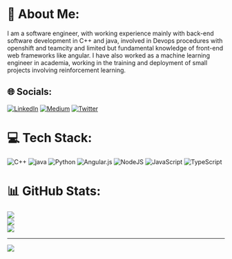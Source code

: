 # 💫 About Me:
I am a software engineer, with working experience mainly with back-end software development in C++ and java, involved in Devops procedures with openshift and teamcity and limited but fundamental knowledge of front-end web frameworks like angular.
I have also worked as a machine learning engineer in academia, working in the training and deployment of small projects involving reinforcement learning. 


## 🌐 Socials:
[![LinkedIn](https://img.shields.io/badge/LinkedIn-%230077B5.svg?logo=linkedin&logoColor=white)](https://www.linkedin.com/in/pandelis-giankoulidis-4337a759/) [![Medium](https://img.shields.io/badge/Medium-12100E?logo=medium&logoColor=white)](https://medium.com/@pantelis.giankoulidis) [![Twitter](https://img.shields.io/badge/Twitter-%231DA1F2.svg?logo=Twitter&logoColor=white)](https://twitter.com/pand_yank) 

# 💻 Tech Stack:
![C++](https://img.shields.io/badge/c++-%2300599C.svg?style=for-the-badge&logo=c%2B%2B&logoColor=white) ![java](https://img.shields.io/badge/java) ![Python](https://img.shields.io/badge/python-3670A0?style=for-the-badge&logo=python&logoColor=ffdd54) ![Angular.js](https://img.shields.io/badge/angular.js-%23E23237.svg?style=for-the-badge&logo=angularjs&logoColor=white) ![NodeJS](https://img.shields.io/badge/node.js-6DA55F?style=for-the-badge&logo=node.js&logoColor=white) ![JavaScript](https://img.shields.io/badge/javascript-%23323330.svg?style=for-the-badge&logo=javascript&logoColor=%23F7DF1E) ![TypeScript](https://img.shields.io/badge/typescript-%23007ACC.svg?style=for-the-badge&logo=typescript&logoColor=white)
# 📊 GitHub Stats:
![](https://github-readme-stats.vercel.app/api?username=pantelis-giankulidis&theme=dark&hide_border=false&include_all_commits=true&count_private=false)<br/>
![](https://github-readme-streak-stats.herokuapp.com/?user=pantelis-giankulidis&theme=dark&hide_border=false)<br/>
![](https://github-readme-stats.vercel.app/api/top-langs/?username=pantelis-giankulidis&theme=dark&hide_border=false&include_all_commits=true&count_private=false&layout=compact)

---
[![](https://visitcount.itsvg.in/api?id=pantelis-giankulidis&icon=0&color=0)](https://visitcount.itsvg.in)

